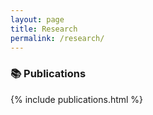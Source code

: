 ```yaml
---
layout: page
title: Research
permalink: /research/
---
```

### 📚 Publications

{% include publications.html %}


